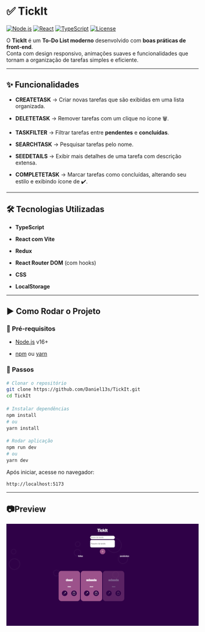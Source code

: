 # ✅ TickIt

[![Node.js](https://img.shields.io/badge/Node.js-v16%2B-green)](https://nodejs.org/)  [![React](https://img.shields.io/badge/React-Vite-blue)](https://vitejs.dev/)  [![TypeScript](https://img.shields.io/badge/TypeScript-5.x-blue)](https://www.typescriptlang.org/)  [![License](https://img.shields.io/badge/license-MIT-purple)](https://github.com/Daniel13s/TickIt/blob/main/LICENSE)

O **TickIt** é um **To-Do List moderno** desenvolvido com **boas práticas de front-end**.  
Conta com design responsivo, animações suaves e funcionalidades que tornam a organização de tarefas simples e eficiente.

---

## ✨ Funcionalidades

- **CREATETASK** → Criar novas tarefas que são exibidas em uma lista organizada.
    
- **DELETETASK** → Remover tarefas com um clique no ícone 🗑️.
    
- **TASKFILTER** → Filtrar tarefas entre **pendentes** e **concluídas**.
    
- **SEARCHTASK** → Pesquisar tarefas pelo nome.
    
- **SEEDETAILS** → Exibir mais detalhes de uma tarefa com descrição extensa.
    
- **COMPLETETASK** → Marcar tarefas como concluídas, alterando seu estilo e exibindo ícone de ✔️.
    

---

## 🛠️ Tecnologias Utilizadas

- **TypeScript**
    
- **React com Vite**
    
- **Redux**
    
- **React Router DOM** (com hooks)
    
- **CSS**
    
- **LocalStorage**
    

---

## ▶️ Como Rodar o Projeto

### 🔧 Pré-requisitos

- [Node.js](https://nodejs.org/) v16+
    
- [npm](https://www.npmjs.com/) ou [yarn](https://yarnpkg.com/)
    

### 🚀 Passos

```bash
# Clonar o repositório
git clone https://github.com/Daniel13s/TickIt.git
cd TickIt

# Instalar dependências
npm install
# ou
yarn install

# Rodar aplicação
npm run dev
# ou
yarn dev
```

Após iniciar, acesse no navegador:

```
http://localhost:5173
```

---
## 📷Preview

<img src="./images/TickIt.png">
